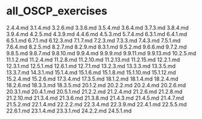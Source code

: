 # all_OSCP_exercises
2.4.4.md
3.1.4.md
3.2.6.md
3.3.6.md
3.5.4.md
3.6.4.md
3.7.3.md
3.8.4.md
3.9.4.md
4.2.5.md
4.3.9.md
4.4.6.md
4.5.3.md
5.7.4.md
6.3.1.md
6.4.1.md
6.5.1.md
6.7.1.md
6.12.3.md
7.1.7.md
7.2.3.md
7.3.3.md
7.4.3.md
7.5.1.md
7.6.4.md
8.2.5.md
8.2.7.md
8.2.9.md
8.3.1.md
9.5.2.md
9.6.6.md
9.7.2.md
9.8.5.md
9.8.7.md
9.8.10.md
9.9.4.md
9.9.9.md
9.9.11.md
9.9.13.md
10.2.5.md
11.1.2.md
11.2.4.md
11.2.8.md
11.2.10.md
11.2.13.md
11.2.15.md
12.2.1.md
12.3.1.md
12.5.1.md
12.6.1.md
12.7.1.md
13.2.3.md
13.3.3.md
13.3.5.md
13.3.7.md
14.3.1.md
15.1.4.md
15.1.6.md
15.1.8.md
15.1.10.md
15.1.12.md
15.2.4.md
15.2.6.md
17.3.4.md
17.3.5.md
18.1.2.md
18.1.4.md
18.2.4.md
18.2.6.md
18.3.3.md
18.3.5.md
20.1.2.md
20.2.2.md
20.2.4.md
20.2.6.md
20.3.1.md
20.4.1.md
20.5.1.md
21.2.2.md
21.2.4.md
21.2.6.md
21.2.8.md
21.2.10.md
21.3.4.md
21.3.6.md
21.3.8.md
21.4.3.md
21.4.5.md
21.4.7.md
21.5.2.md
22.1.4.md
22.2.2.md
22.3.4.md
22.3.9.md
22.4.1.md
22.5.5.md
22.6.1.md
23.1.4.md
23.3.1.md
24.2.2.md
24.5.1.md
